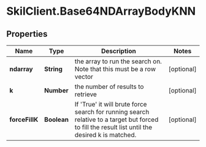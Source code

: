 # SkilClient.Base64NDArrayBodyKNN

## Properties
Name | Type | Description | Notes
------------ | ------------- | ------------- | -------------
**ndarray** | **String** | the array to run the search on. Note that this must be a row vector | [optional] 
**k** | **Number** | the number of results to retrieve | [optional] 
**forceFillK** | **Boolean** | If &#39;True&#39; it will brute force search for running search relative to a target but forced to fill the result list until the desired k is matched. | [optional] 


